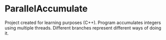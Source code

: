 # ParallelAccumulate
Project created for learning purposes (C++). Program accumulates integers using multiple threads. Different branches represent different ways of doing it.
